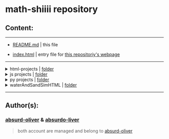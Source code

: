 # **math-shiiii repository**

 ## Content:
 ---

- [README.md](https://github.com/absurdo-liver/math-shiiii/blob/main/README.md) | this file

- [index.html](https://github.com/absurdo-liver/math-shiiii/blob/main/index.html) | entry file for [this repositoriy's webpage](https://absurdo-liver.github.io/math-shiiii/)

---
<details>
<summary>html-projects | <a href='https://github.com/absurdo-liver/math-shiiii/tree/main/html-projects'>folder</a></summary>
<ul>
<li><a href='https://github.com/absurdo-liver/math-shiiii/blob/main/html-projects/circleCoords.html'>circleCoords.html</a></li>
<li><a href='https://github.com/absurdo-liver/math-shiiii/blob/main/html-projects/forPierrot.html'>forPierrot.html</a></li>
<li><a href='https://github.com/absurdo-liver/math-shiiii/blob/main/html-projects/randomNumFindFractOrReload.html'>randomNumFindFractOrReload.html</a></li>
<li><a href='https://github.com/absurdo-liver/math-shiiii/blob/main/html-projects/rndbutwithbargraphs.html'>rndbutwithbargraphs.html</a></li>
<li><a href='https://github.com/absurdo-liver/math-shiiii/blob/main/html-projects/rndbutwithbargraphs2.html'>rndbutwithbargraphs2.html</a></li>
</ul>
</details>
<details>
<summary>js projects | <a href='https://github.com/absurdo-liver/math-shiiii/tree/main/js%20projects'>folder</a></summary>
<ul>
<li><a href='https://github.com/absurdo-liver/math-shiiii/blob/main/js%20projects/add%26subTrigAngles.js'>add&subTrigAngles.js</a></li>
<li><a href='https://github.com/absurdo-liver/math-shiiii/blob/main/js%20projects/arrayOpps.js'>arrayOpps.js</a></li>
<li><a href='https://github.com/absurdo-liver/math-shiiii/blob/main/js%20projects/computeFraction.js'>computeFraction.js</a></li>
<li><a href='https://github.com/absurdo-liver/math-shiiii/blob/main/js%20projects/draw.js'>draw.js</a></li>
<li><a href='https://github.com/absurdo-liver/math-shiiii/blob/main/js%20projects/integral.js'>integral.js</a></li>
<li><a href='https://github.com/absurdo-liver/math-shiiii/blob/main/js%20projects/logicOpparatorsComments.js'>logicOpparatorsComments.js</a></li>
<li><a href='https://github.com/absurdo-liver/math-shiiii/blob/main/js%20projects/sandAndWaterSim.js'>sandAndWaterSim.js</a></li>
<li><a href='https://github.com/absurdo-liver/math-shiiii/blob/main/js%20projects/trigCircle.js'>trigCircle.js</a></li>
</ul>
</details>
<details>
<summary>py projects | <a href='https://github.com/absurdo-liver/math-shiiii/tree/main/py%20projects'>folder</a></summary>
<ul>
<li><a href='https://github.com/absurdo-liver/math-shiiii/blob/main/py%20projects/periodicTable.py'>periodicTable.py</a></li>
</ul>
</details>
<details>
<summary>waterAndSandSimHTML | <a href='https://github.com/absurdo-liver/math-shiiii/tree/main/waterAndSandSimHTML'>folder</a></summary>
<ul>
<li><a href=''></a></li>
</ul>
</details>

---

## Author(s):
### [absurd-oliver](https://github.com/absurd-oliver) & [absurdo-liver](https://github.com/absurdo-liver)
> both account are managed and belong to [absurd-oliver](https://github.com/absurd-oliver)
